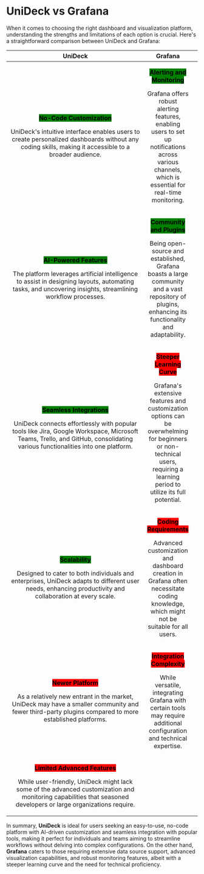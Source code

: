 # UniDeck vs Grafana

When it comes to choosing the right dashboard and visualization platform, understanding the strengths and limitations of each option is crucial. Here's a straightforward comparison between UniDeck and Grafana:

<table><thead><tr><th width="403" align="center">UniDeck</th><th align="center">Grafana</th><th data-hidden></th></tr></thead><tbody><tr><td align="center"><p><mark style="background-color:green;"><strong>No-Code Customization</strong></mark></p><p>UniDeck's intuitive interface enables users to create personalized dashboards without any coding skills, making it accessible to a broader audience.</p></td><td align="center"><p><mark style="background-color:green;"><strong>Alerting and Monitoring</strong></mark></p><p>Grafana offers robust alerting features, enabling users to set up notifications across various channels, which is essential for real-time monitoring.</p></td><td></td></tr><tr><td align="center"><p><mark style="background-color:green;"><strong>AI-Powered Features</strong></mark></p><p>The platform leverages artificial intelligence to assist in designing layouts, automating tasks, and uncovering insights, streamlining workflow processes.</p></td><td align="center"><p><mark style="background-color:green;"><strong>Community and Plugins</strong></mark></p><p>Being open-source and established, Grafana boasts a large community and a vast repository of plugins, enhancing its functionality and adaptability.</p></td><td></td></tr><tr><td align="center"><p><mark style="background-color:green;"><strong>Seamless Integrations</strong></mark></p><p>UniDeck connects effortlessly with popular tools like Jira, Google Workspace, Microsoft Teams, Trello, and GitHub, consolidating various functionalities into one platform.</p></td><td align="center"><p><mark style="background-color:red;"><strong>Steeper Learning Curve</strong></mark></p><p>Grafana's extensive features and customization options can be overwhelming for beginners or non-technical users, requiring a learning period to utilize its full potential.</p></td><td></td></tr><tr><td align="center"><p><mark style="background-color:green;"><strong>Scalability</strong></mark></p><p>Designed to cater to both individuals and enterprises, UniDeck adapts to different user needs, enhancing productivity and collaboration at every scale.</p></td><td align="center"><p><mark style="background-color:red;"><strong>Coding Requirements</strong></mark></p><p>Advanced customization and dashboard creation in Grafana often necessitate coding knowledge, which might not be suitable for all users.</p></td><td></td></tr><tr><td align="center"><p><mark style="background-color:red;"><strong>Newer Platform</strong></mark></p><p>As a relatively new entrant in the market, UniDeck may have a smaller community and fewer third-party plugins compared to more established platforms.</p></td><td align="center"><p><mark style="background-color:red;"><strong>Integration Complexity</strong></mark></p><p>While versatile, integrating Grafana with certain tools may require additional configuration and technical expertise.</p></td><td></td></tr><tr><td align="center"><p><mark style="background-color:red;"><strong>Limited Advanced Features</strong></mark></p><p>While user-friendly, UniDeck might lack some of the advanced customization and monitoring capabilities that seasoned developers or large organizations require.</p></td><td align="center"></td><td></td></tr></tbody></table>



In summary, **UniDeck** is ideal for users seeking an easy-to-use, no-code platform with AI-driven customization and seamless integration with popular tools, making it perfect for individuals and teams aiming to streamline workflows without delving into complex configurations. On the other hand, **Grafana** caters to those requiring extensive data source support, advanced visualization capabilities, and robust monitoring features, albeit with a steeper learning curve and the need for technical proficiency.
